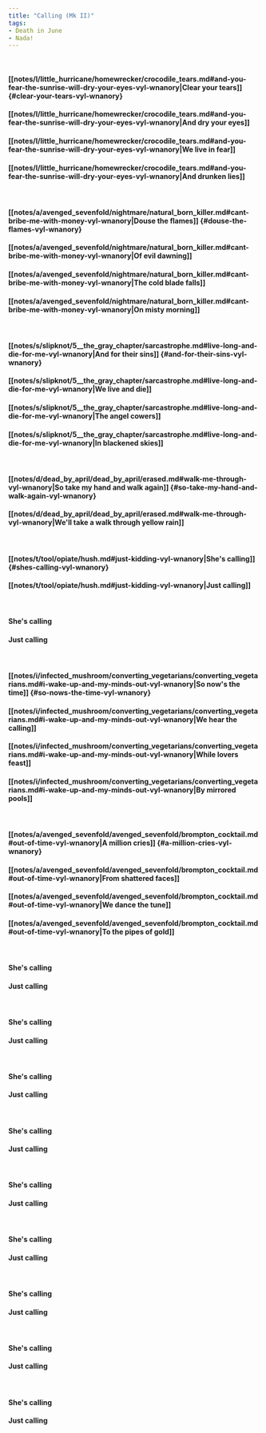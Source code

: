 ```yaml
---
title: "Calling (Mk II)"
tags:
- Death in June
- Nada!
---
```

&nbsp;
#### [[notes/l/little_hurricane/homewrecker/crocodile_tears.md#and-you-fear-the-sunrise-will-dry-your-eyes-vyl-wnanory|Clear your tears]] {#clear-your-tears-vyl-wnanory}
#### [[notes/l/little_hurricane/homewrecker/crocodile_tears.md#and-you-fear-the-sunrise-will-dry-your-eyes-vyl-wnanory|And dry your eyes]]
#### [[notes/l/little_hurricane/homewrecker/crocodile_tears.md#and-you-fear-the-sunrise-will-dry-your-eyes-vyl-wnanory|We live in fear]]
#### [[notes/l/little_hurricane/homewrecker/crocodile_tears.md#and-you-fear-the-sunrise-will-dry-your-eyes-vyl-wnanory|And drunken lies]]
&nbsp;
#### [[notes/a/avenged_sevenfold/nightmare/natural_born_killer.md#cant-bribe-me-with-money-vyl-wnanory|Douse the flames]] {#douse-the-flames-vyl-wnanory}
#### [[notes/a/avenged_sevenfold/nightmare/natural_born_killer.md#cant-bribe-me-with-money-vyl-wnanory|Of evil dawning]]
#### [[notes/a/avenged_sevenfold/nightmare/natural_born_killer.md#cant-bribe-me-with-money-vyl-wnanory|The cold blade falls]]
#### [[notes/a/avenged_sevenfold/nightmare/natural_born_killer.md#cant-bribe-me-with-money-vyl-wnanory|On misty morning]]
&nbsp;
#### [[notes/s/slipknot/5__the_gray_chapter/sarcastrophe.md#live-long-and-die-for-me-vyl-wnanory|And for their sins]] {#and-for-their-sins-vyl-wnanory}
#### [[notes/s/slipknot/5__the_gray_chapter/sarcastrophe.md#live-long-and-die-for-me-vyl-wnanory|We live and die]]
#### [[notes/s/slipknot/5__the_gray_chapter/sarcastrophe.md#live-long-and-die-for-me-vyl-wnanory|The angel cowers]]
#### [[notes/s/slipknot/5__the_gray_chapter/sarcastrophe.md#live-long-and-die-for-me-vyl-wnanory|In blackened skies]]
&nbsp;
#### [[notes/d/dead_by_april/dead_by_april/erased.md#walk-me-through-vyl-wnanory|So take my hand and walk again]] {#so-take-my-hand-and-walk-again-vyl-wnanory}
#### [[notes/d/dead_by_april/dead_by_april/erased.md#walk-me-through-vyl-wnanory|We'll take a walk through yellow rain]]
&nbsp;
#### [[notes/t/tool/opiate/hush.md#just-kidding-vyl-wnanory|She's calling]] {#shes-calling-vyl-wnanory}
#### [[notes/t/tool/opiate/hush.md#just-kidding-vyl-wnanory|Just calling]]
&nbsp;
#### She's calling
#### Just calling
&nbsp;
#### [[notes/i/infected_mushroom/converting_vegetarians/converting_vegetarians.md#i-wake-up-and-my-minds-out-vyl-wnanory|So now's the time]] {#so-nows-the-time-vyl-wnanory}
#### [[notes/i/infected_mushroom/converting_vegetarians/converting_vegetarians.md#i-wake-up-and-my-minds-out-vyl-wnanory|We hear the calling]]
#### [[notes/i/infected_mushroom/converting_vegetarians/converting_vegetarians.md#i-wake-up-and-my-minds-out-vyl-wnanory|While lovers feast]]
#### [[notes/i/infected_mushroom/converting_vegetarians/converting_vegetarians.md#i-wake-up-and-my-minds-out-vyl-wnanory|By mirrored pools]]
&nbsp;
#### [[notes/a/avenged_sevenfold/avenged_sevenfold/brompton_cocktail.md#out-of-time-vyl-wnanory|A million cries]] {#a-million-cries-vyl-wnanory}
#### [[notes/a/avenged_sevenfold/avenged_sevenfold/brompton_cocktail.md#out-of-time-vyl-wnanory|From shattered faces]]
#### [[notes/a/avenged_sevenfold/avenged_sevenfold/brompton_cocktail.md#out-of-time-vyl-wnanory|We dance the tune]]
#### [[notes/a/avenged_sevenfold/avenged_sevenfold/brompton_cocktail.md#out-of-time-vyl-wnanory|To the pipes of gold]]
&nbsp;
#### She's calling
#### Just calling
&nbsp;
#### She's calling
#### Just calling
&nbsp;
#### She's calling
#### Just calling
&nbsp;
#### She's calling
#### Just calling
&nbsp;
#### She's calling
#### Just calling
&nbsp;
#### She's calling
#### Just calling
&nbsp;
#### She's calling
#### Just calling
&nbsp;
#### She's calling
#### Just calling
&nbsp;
#### She's calling
#### Just calling
